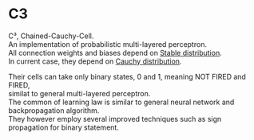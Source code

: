 # C3
C³, Chained-Cauchy-Cell.  
An implementation of probabilistic multi-layered perceptron.  
All connection weights and biases depend on [Stable distribution](https://wikipedia.org/wiki/Stable_distribution).   
In current case, they depend on [Cauchy distribution](https://wikipedia.org/wiki/Cauchy_distribution).   
  
Their cells can take only binary states, 0 and 1, meaning NOT FIRED and FIRED,   
similat to general multi-layered perceptron.  
The common of learning law is similar to general neural network and backpropagation algorithm.  
They however employ several improved techniques such as sign propagation for binary statement.  
